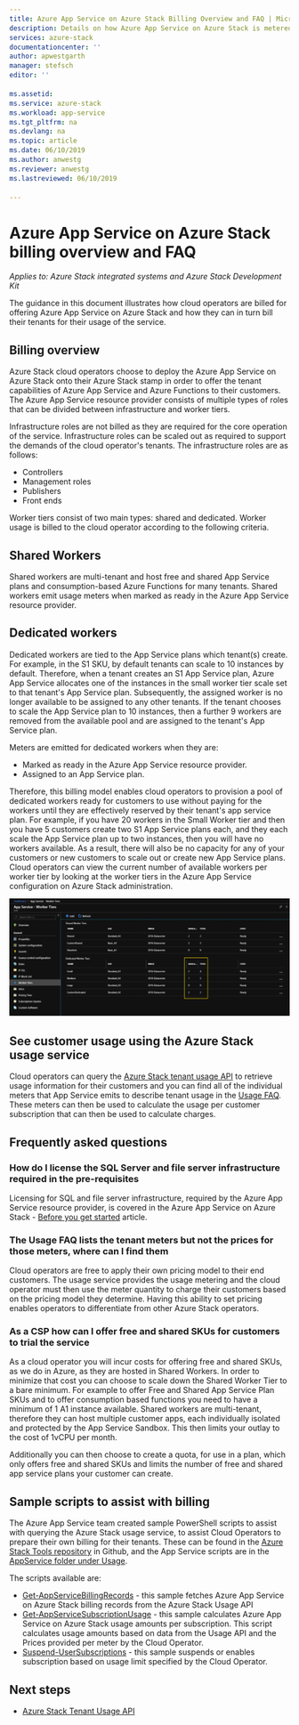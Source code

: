 ```yaml
---
title: Azure App Service on Azure Stack Billing Overview and FAQ | Microsoft Docs
description: Details on how Azure App Service on Azure Stack is metered and charged for.
services: azure-stack
documentationcenter: ''
author: apwestgarth
manager: stefsch
editor: ''

ms.assetid:
ms.service: azure-stack
ms.workload: app-service
ms.tgt_pltfrm: na
ms.devlang: na
ms.topic: article
ms.date: 06/10/2019
ms.author: anwestg
ms.reviewer: anwestg
ms.lastreviewed: 06/10/2019

---
```


# Azure App Service on Azure Stack billing overview and FAQ

*Applies to: Azure Stack integrated systems and Azure Stack Development Kit*

The guidance in this document illustrates how cloud operators are billed for offering Azure App Service on Azure Stack and how they can in turn bill their tenants for their usage of the service.

## Billing overview

Azure Stack cloud operators choose to deploy the Azure App Service on Azure Stack onto their Azure Stack stamp in order to offer the tenant capabilities of Azure App Service and Azure Functions to their customers.  The Azure App Service resource provider consists of multiple types of roles that can be divided between infrastructure and worker tiers.

Infrastructure roles are not billed as they are required for the core operation of the service.  Infrastructure roles can be scaled out as required to support the demands of the cloud operator's tenants.  The infrastructure roles are as follows:

- Controllers
- Management roles
- Publishers
- Front ends

Worker tiers consist of two main types: shared and dedicated. Worker usage is billed to the cloud operator according to the following criteria.

## Shared Workers

Shared workers are multi-tenant and host free and shared App Service plans and consumption-based Azure Functions for many tenants. Shared workers emit usage meters when marked as ready in the Azure App Service resource provider.

## Dedicated workers

Dedicated workers are tied to the App Service plans which tenant(s) create. For example, in the S1 SKU, by default tenants can scale to 10 instances by default. Therefore, when a tenant creates an S1 App Service plan, Azure App Service allocates one of the instances in the small worker tier scale set to that tenant's App Service plan. Subsequently, the assigned worker is no longer available to be assigned to any other tenants.  If the tenant chooses to scale the App Service plan to 10 instances, then a further 9 workers are removed from the available pool and are assigned to the tenant's App Service plan.

Meters are emitted for dedicated workers when they are:

- Marked as ready in the Azure App Service resource provider.
- Assigned to an App Service plan.

Therefore, this billing model enables cloud operators to provision a pool of dedicated workers ready for customers to use without paying for the workers until they are effectively reserved by their tenant's app service plan. For example, if you have 20 workers in the Small Worker tier and then you have 5 customers create two S1 App Service plans each, and they each scale the App Service plan up to two instances, then you will have no workers available. As a result, there will also be no capacity for any of your customers or new customers to scale out or create new App Service plans. Cloud operators can view the current number of available workers per worker tier by looking at the worker tiers in the Azure App Service configuration on Azure Stack administration.

![App Service Worker Tiers][1]

## See customer usage using the Azure Stack usage service

Cloud operators can query the [Azure Stack tenant usage API](azure-stack-tenant-resource-usage-api.md) to retrieve usage information for their customers and you can find all of the individual meters that App Service emits to describe tenant usage in the [Usage FAQ](azure-stack-usage-related-faq.md). These meters can then be used to calculate the usage per customer subscription that can then be used to calculate charges.

## Frequently asked questions

### How do I license the SQL Server and file server infrastructure required in the pre-requisites

Licensing for SQL and file server infrastructure, required by the Azure App Service resource provider, is covered in the Azure App Service on Azure Stack - [Before you get started](azure-stack-app-service-before-you-get-started.md#licensing-concerns-for-required-file-server-and-sql-server) article.

### The Usage FAQ lists the tenant meters but not the prices for those meters, where can I find them

Cloud operators are free to apply their own pricing model to their end customers. The usage service provides the usage metering and the cloud operator must then use the meter quantity to charge their customers based on the pricing model they determine. Having this ability to set pricing enables operators to differentiate from other Azure Stack operators.

### As a CSP how can I offer free and shared SKUs for customers to trial the service

As a cloud operator you will incur costs for offering free and shared SKUs, as we do in Azure, as they are hosted in Shared Workers.  In order to minimize that cost you can choose to scale down the Shared Worker Tier to a bare minimum.  For example to offer Free and Shared App Service Plan SKUs and to offer consumption based functions you need to have a minimum of 1 A1 instance available.  Shared workers are multi-tenant, therefore they can host multiple customer apps, each individually isolated and protected by the App Service Sandbox.  This then limits your outlay to the cost of 1vCPU per month.

Additionally you can then choose to create a quota, for use in a plan, which only offers free and shared SKUs and limits the number of free and shared app service plans your customer can create.

## Sample scripts to assist with billing

The Azure App Service team created sample PowerShell scripts to assist with querying the Azure Stack usage service, to assist Cloud Operators to prepare their own billing for their tenants.  These can be found in the [Azure Stack Tools repository](https://github.com/Azure/AzureStack-tools) in Github, and the App Service scripts are in the [AppService folder under Usage](https://github.com/Azure/AzureStack-Tools/tree/master/Usage/AppService).

The scripts available are:

- [Get-AppServiceBillingRecords](https://github.com/Azure/AzureStack-Tools/blob/master/Usage/AppService/Get-AppServiceBillingRecords.ps1) - this sample fetches Azure App Service on Azure Stack billing records from the Azure Stack Usage API
- [Get-AppServiceSubscriptionUsage](https://github.com/Azure/AzureStack-Tools/blob/master/Usage/AppService/Get-AppServiceSubscriptionUsage.ps1) - this sample calculates Azure App Service on Azure Stack usage amounts per subscription.  This script calculates usage amounts based on data from the Usage API and the Prices provided per meter by the Cloud Operator.
- [Suspend-UserSubscriptions](https://github.com/Azure/AzureStack-Tools/blob/master/Usage/AppService/Suspend-UserSubscriptions.ps1) - this sample suspends or enables subscription based on usage limit specified by the Cloud Operator.

## Next steps

- [Azure Stack Tenant Usage API](azure-stack-tenant-resource-usage-api.md)

<!--Image references-->
[1]: ./media/app-service-billing-faq/app-service-worker-tiers.png